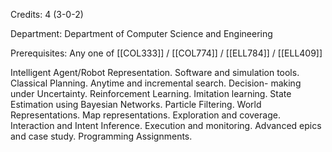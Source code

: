 Credits: 4 (3-0-2)

Department: Department of Computer Science and Engineering

Prerequisites: Any one of [[COL333]] / [[COL774]] / [[ELL784]] / [[ELL409]]

Intelligent Agent/Robot Representation. Software and simulation tools. Classical Planning. Anytime and incremental search. Decision- making under Uncertainty. Reinforcement Learning. Imitation learning. State Estimation using Bayesian Networks. Particle Filtering. World Representations. Map representations. Exploration and coverage. Interaction and Intent Inference. Execution and monitoring. Advanced epics and case study. Programming Assignments.